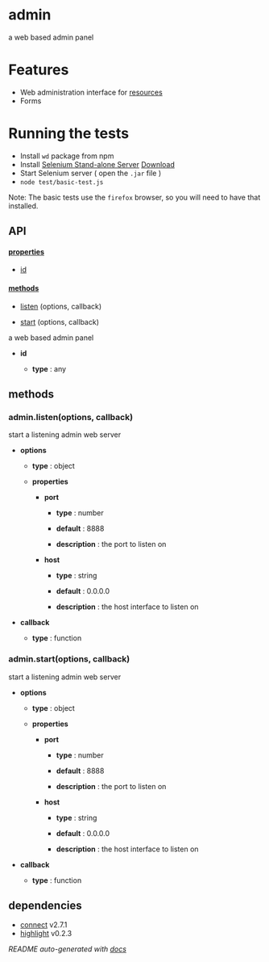 # admin

a web based admin panel

# Features

 - Web administration interface for [resources](http://github.com/bigcompany/resources)
 - Forms


# Running the tests

 - Install `wd` package from npm
 - Install [Selenium Stand-alone Server](http://docs.seleniumhq.org/download/) [Download](http://selenium.googlecode.com/files/selenium-server-standalone-2.33.0.jar) 
 - Start Selenium server ( open the `.jar` file )
 - `node test/basic-test.js`

Note: The basic tests use the `firefox` browser, so you will need to have that installed.



## API

#### [properties](#admin-properties)

  - [id](#admin-properties-id)


#### [methods](#admin-methods)

  - [listen](#admin-methods-listen) (options, callback)

  - [start](#admin-methods-start) (options, callback)


a web based admin panel

- **id** 

  - **type** : any


<a name="admin-methods"></a> 

## methods 

<a name="admin-methods-listen"></a> 

### admin.listen(options, callback)

start a listening admin web server

- **options** 

  - **type** : object

  - **properties**

    - **port** 

      - **type** : number

      - **default** : 8888

      - **description** : the port to listen on

    - **host** 

      - **type** : string

      - **default** : 0.0.0.0

      - **description** : the host interface to listen on

- **callback** 

  - **type** : function

<a name="admin-methods-start"></a> 

### admin.start(options, callback)

start a listening admin web server

- **options** 

  - **type** : object

  - **properties**

    - **port** 

      - **type** : number

      - **default** : 8888

      - **description** : the port to listen on

    - **host** 

      - **type** : string

      - **default** : 0.0.0.0

      - **description** : the host interface to listen on

- **callback** 

  - **type** : function


## dependencies 
- [connect](http://npmjs.org/package/connect) v2.7.1
- [highlight](http://npmjs.org/package/highlight) v0.2.3

*README auto-generated with [docs](https://github.com/bigcompany/resources/tree/master/docs)*
